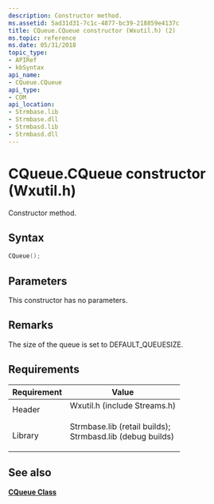 ```yaml
---
description: Constructor method.
ms.assetid: 5ad31d31-7c1c-4877-bc39-218859e4137c
title: CQueue.CQueue constructor (Wxutil.h) (2)
ms.topic: reference
ms.date: 05/31/2018
topic_type: 
- APIRef
- kbSyntax
api_name: 
- CQueue.CQueue
api_type: 
- COM
api_location: 
- Strmbase.lib
- Strmbase.dll
- Strmbasd.lib
- Strmbasd.dll
---
```


# CQueue.CQueue constructor (Wxutil.h)

Constructor method.

## Syntax


```C++
CQueue();
```



## Parameters

This constructor has no parameters.

## Remarks

The size of the queue is set to DEFAULT\_QUEUESIZE.

## Requirements



| Requirement | Value |
|--------------------|--------------------------------------------------------------------------------------------------------------------------------------------------------------------------------------------|
| Header<br/>  | <dl> <dt>Wxutil.h (include Streams.h)</dt> </dl>                                                                                    |
| Library<br/> | <dl> <dt>Strmbase.lib (retail builds); </dt> <dt>Strmbasd.lib (debug builds)</dt> </dl> |



## See also

<dl> <dt>

[**CQueue Class**](cqueue.md)
</dt> </dl>

 

 




